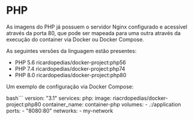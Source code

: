 # PHP

As imagens do PHP já possuem o servidor Nginx configurado e acessível através da porta 80, que pode
ser mapeada para uma outra através da execução do container via Docker ou Docker Compose.

As seguintes versões da linguagem estão presentes:

- PHP 5.6 ricardopedias/docker-project:php56
- PHP 7.4 ricardopedias/docker-project:php74
- PHP 8.0 ricardopedias/docker-project:php80

Um exemplo de configuração via Docker Compose:

bash```
version: "3.1"
services:
  php:
    image: riacrdopedias/docker-project:php80
    container_name: container-php
    volumes:
      - .:/application
    ports:
      - "8080:80"
    networks:
      - my-network
```